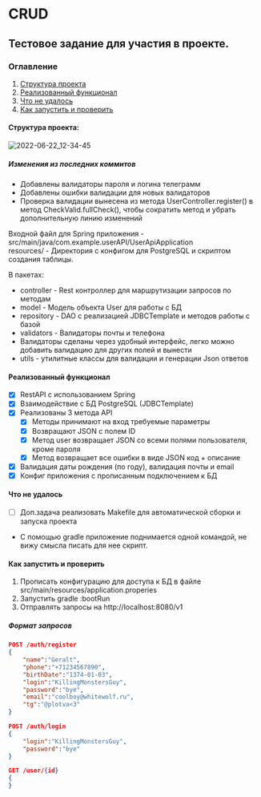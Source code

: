 # CRUD
## Тестовое задание для участия в проекте.  

### Оглавление
1. [Структура проекта](https://github.com/NukerDuker/CRUD#Структура-проекта)
2. [Реализованный функционал](https://github.com/NukerDuker/CRUD#Реализованный-функционал)
3. [Что не удалось](https://github.com/NukerDuker/CRUD#Что-не-удалось)
4. [Как запустить и проверить](https://github.com/NukerDuker/CRUD#Как-запустить-и-проверить)
#### Структура проекта:  

![2022-06-22_12-34-45](https://user-images.githubusercontent.com/64738590/174996646-00ebb209-0d3e-48d9-b6ac-e0d6b687e8b4.png)

##### Изменения из последних коммитов
- Добавлены валидаторы пароля и логина телеграмм
- Добавлены ошибки валидации для новых валидаторов
- Проверка валидации вынесена из метода UserController.register() в метод CheckValid.fullCheck(), чтобы сократить метод и убрать дополнительную линию изменений


Входной файл для Spring приложения - src/main/java/com.example.userAPI/UserApiApplication  
resources/ - Директория с конфигом для PostgreSQL и скриптом создания таблицы.

В пакетах:
- controller - Rest контроллер для маршрутизации запросов по методам
- model - Модель объекта User для работы с БД
- repository - DAO с реализацией JDBCTemplate и методов работы с базой
- validators - Валидаторы почты и телефона    
- Валидаторы сделаны через удобный интерфейс, легко можно добавить валидацию для других полей и вынести 
- utils - утилитные классы для валидации и генерации Json ответов

#### Реализованный функционал    
- [X] RestAPI с использованием Spring
- [X] Взаимодействие с БД PostgreSQL (JDBCTemplate)
- [X] Реализованы 3 метода API    
  - [X] Методы принимают на вход требуемые параметры    
  - [X] Возвращают JSON с полем ID
  - [X] Метод user возвращает JSON со всеми полями пользователя, кроме пароля    
  - [X] Метод возвращает все ошибки в виде JSON код + описание
- [X] Валидация даты рождения (по году), валидация почты и email
- [X] Конфиг приложения с прописанным подключением к БД

#### Что не удалось    

- [ ] Доп.задача реализовать Makefile для автоматической сборки и запуска проекта    
- С помощью gradle приложение поднимается одной командой, не вижу смысла писать для нее скрипт.

#### Как запустить и проверить    
1. Прописать конфигурацию для доступа к БД в файле src/main/resources/application.properies
2. Запустить gradle :bootRun
3. Отправлять запросы на http://localhost:8080/v1

##### Формат запросов     
```json
POST /auth/register
{
    "name":"Geralt",
    "phone":"+71234567890",
    "birthDate":"1374-01-03",
    "login":"KillingMonstersGuy",
    "password":"bye",
    "email":"coolboy@whitewolf.ru",
    "tg":"@plotva<3"
}
```
```json
POST /auth/login
{
    "login":"KillingMonstersGuy",
    "password":"bye"
}
```
```json
GET /user/{id}
{
}
```
